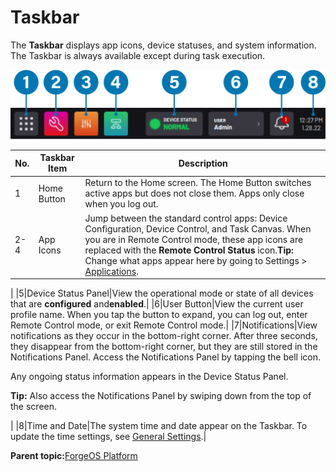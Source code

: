 # Taskbar

The **Taskbar** displays app icons, device statuses, and system information. The Taskbar is always available except during task execution.

![](../Images/Platform/Taskbar-labeled.png)

|No.|Taskbar Item|Description|
|---|------------|-----------|
|1|Home Button|Return to the Home screen. The Home Button switches active apps but does not close them. Apps only close when you log out.|
|2-4|App Icons|Jump between the standard control apps: Device Configuration, Device Control, and Task Canvas. When you are in Remote Control mode, these app icons are replaced with the **Remote Control Status** icon.**Tip:** Change what apps appear here by going to Settings \> [Applications](../Settings/Applications.md).

|
|5|Device Status Panel|View the operational mode or state of all devices that are **configured** and**enabled**.|
|6|User Button|View the current user profile name. When you tap the button to expand, you can log out, enter Remote Control mode, or exit Remote Control mode.|
|7|Notifications|View notifications as they occur in the bottom-right corner. After three seconds, they disappear from the bottom-right corner, but they are still stored in the Notifications Panel. Access the Notifications Panel by tapping the bell icon.

 Any ongoing status information appears in the Device Status Panel.

 **Tip:** Also access the Notifications Panel by swiping down from the top of the screen.

|
|8|Time and Date|The system time and date appear on the Taskbar. To update the time settings, see [General Settings](../Settings/GeneralSettings.md).|

**Parent topic:**[ForgeOS Platform](../Platform/PlatformOverview.md)

